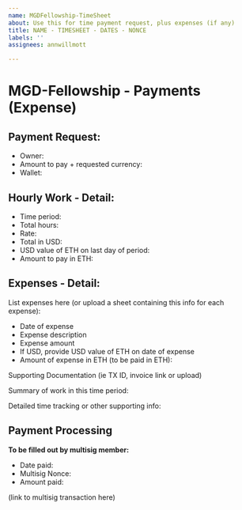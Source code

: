 ```yaml
---
name: MGDFellowship-TimeSheet
about: Use this for time payment request, plus expenses (if any)
title: NAME - TIMESHEET - DATES - NONCE
labels: ''
assignees: annwillmott

---
```


# MGD-Fellowship - Payments (Expense)

## Payment Request:
* Owner:
* Amount to pay + requested currency:
* Wallet: 


## Hourly Work - Detail:
* Time period: 
* Total hours:
* Rate: 
* Total in USD:
* USD value of ETH on last day of period: 
* Amount to pay in ETH:

## Expenses - Detail:

List expenses here (or upload a sheet containing this info for each expense):

* Date of expense
* Expense description
* Expense amount
* If USD, provide USD value of ETH on date of expense
* Amount of expense in ETH (to be paid in ETH):

Supporting Documentation (ie TX ID, invoice link or upload)


Summary of work in this time period:


Detailed time tracking or other supporting info:



## Payment Processing
**To be filled out by multisig member:**

* Date paid:
* Multisig Nonce: 
* Amount paid:

(link to multisig transaction here)
